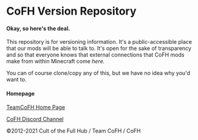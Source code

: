 CoFH Version Repository
====================================
#### Okay, so here's the deal.

This repository is for versioning information. It's a public-accessible place that our mods will be able to talk to. It's open for the sake of transparency and so that everyone knows that external connections that CoFH mods make from within Minecraft come *here.*

You can of course clone/copy any of this, but we have no idea why you'd want to.

#### Homepage

[TeamCoFH Home Page](https://teamcofh.com/)

[CoFH Discord Channel](https://discordapp.com/invite/uRKrnbH)

©2012-2021 Cult of the Full Hub / Team CoFH / CoFH
